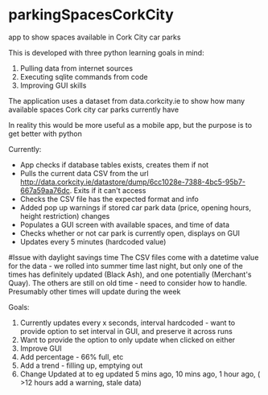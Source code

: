 # parkingSpacesCorkCity
app to show spaces available in Cork City car parks

This is developed with three python learning goals in mind:
1) Pulling data from internet sources
2) Executing sqlite commands from code
3) Improving GUI skills

The application uses a dataset from data.corkcity.ie to show how many available spaces Cork city car parks currently have

In reality this would be more useful as a mobile app, but the purpose is to get better with python

Currently:
- App checks if database tables exists, creates them if not
- Pulls the current data CSV from the url http://data.corkcity.ie/datastore/dump/6cc1028e-7388-4bc5-95b7-667a59aa76dc. Exits if it can't access
- Checks the CSV file has the expected format and info
- Added pop up warnings if stored car park data (price, opening hours, height restriction) changes
- Populates a GUI screen with available spaces, and time of data
- Checks whether or not car park is currently open, displays on GUI
- Updates every 5 minutes (hardcoded value)


#Issue with daylight savings time
The CSV files come with a datetime value for the data - we rolled into summer time last night, but only one of the times has definitely updated (Black Ash), and one potentially (Merchant's Quay). The others are still on old time - need to consider how to handle. Presumably other times will update during the week

Goals:
1) Currently updates every x seconds, interval hardcoded - want to provide option to set interval in GUI, and preserve it across runs
2) Want to provide the option to only update when clicked on either
3) Improve GUI
4) Add percentage - 66% full, etc
5) Add a trend - filling up, emptying out
6) Change Updated at to eg updated 5 mins ago, 10 mins ago, 1 hour ago, ( >12 hours add a warning, stale data)

